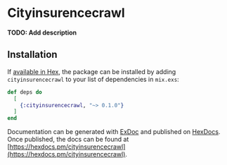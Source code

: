# Cityinsurencecrawl

**TODO: Add description**

## Installation

If [available in Hex](https://hex.pm/docs/publish), the package can be installed
by adding `cityinsurencecrawl` to your list of dependencies in `mix.exs`:

```elixir
def deps do
  [
    {:cityinsurencecrawl, "~> 0.1.0"}
  ]
end
```

Documentation can be generated with [ExDoc](https://github.com/elixir-lang/ex_doc)
and published on [HexDocs](https://hexdocs.pm). Once published, the docs can
be found at [https://hexdocs.pm/cityinsurencecrawl](https://hexdocs.pm/cityinsurencecrawl).

